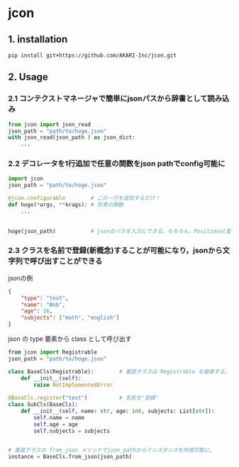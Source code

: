 # jcon

## 1. installation
`pip install git+https://github.com/AKARI-Inc/jcon.git`

## 2. Usage
### 2.1 コンテクストマネージャで簡単にjsonパスから辞書として読み込み
```Python
from jcon import json_read
json_path = "path/to/hoge.json"
with json_read(json_path ) as json_dict:
    ...
```

### 2.2 デコレータを1行追加で任意の関数をjson pathでconfig可能に
```Python
import jcon
json_path = "path/to/hoge.json"

@jcon.configurable        # この一行を追加するだけ！
def hoge(*args, **krags): # 任意の関数
    ...
    
    
hoge(json_path)           # jsonのパスを入力にできる。もちろん，Positional変数もKeyword変数も入力できる。
```

### 2.3 クラスを名前で登録(新概念)することが可能になり，jsonから文字列で呼び出すことができる
jsonの例
```Json
{
    "type": "test",
    "name": "Bob",
    "age": 16,
    "subjects": ["math", "english"]
}
```
json の type 要素から class として呼び出す
```Python
from jcon import Registrable 
json_path = "path/to/hoge.json"

class BaseCls(Registrable):        # 基底クラスは Registrable を継承する。
    def __init__(self):
        raise NotImplementedError
        
@BaseCls.register("test")          # 名前を"登録"
class SubCls(BaseCls):
    def __init__(self, name: str, age: int, subjects: List[str]):
        self.name = name
        self.age = age
        self.subjects = subjects
        

# 基底クラスの from_json メソッドでjson_pathからインスタンスを作成可能に。
instance = BaseCls.from_json(json_path)
```
